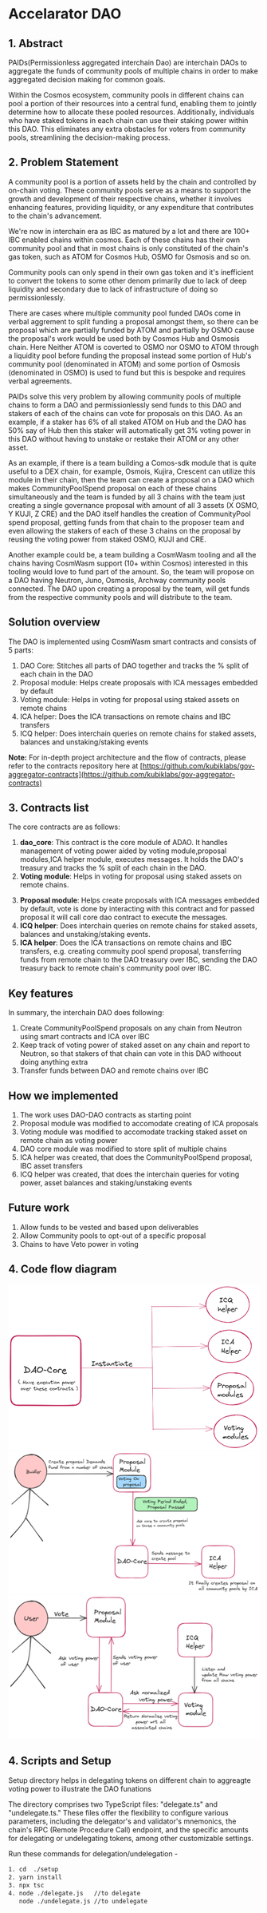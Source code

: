 # Accelarator DAO

## 1. Abstract
PAIDs(Permissionless aggregated interchain Dao) are interchain DAOs to aggregate the funds of community pools of multiple chains in order to make aggregated decision making for common goals.

<!-- Community pools on multiple cosmos chains can aggregate a portion of their funds into a common pool and collectively decide on how to spend the collective funds and stakers of each chain can reuse their staked voting power to vote in this DAO removing any additional friction for community pool voters. -->
Within the Cosmos ecosystem, community pools in different chains can pool a portion of their resources into a central fund, enabling them to jointly determine how to allocate these pooled resources. Additionally, individuals who have staked tokens in each chain can use their staking power within this DAO. This eliminates any extra obstacles for voters from community pools, streamlining the decision-making process.

## 2. Problem Statement

A community pool is a portion of assets held by the chain and controlled by on-chain voting. These community pools serve as a means to support the growth and development of their respective chains,  whether it involves enhancing features, providing liquidity, or any expenditure that contributes to the chain's advancement.

We're now in interchain era as IBC as matured by a lot and there are 100+ IBC enabled chains within cosmos. Each of these chains has their own community pool and that in most chains is only constituted of the chain's gas token, such as ATOM for Cosmos Hub, OSMO for Osmosis and so on.

Community pools can only spend in their own gas token and it's inefficient to convert the tokens to some other denom primarily due to lack of deep liquidity and secondary due to lack of infrastructure of doing so permissionlessly.

There are cases where multiple community pool funded DAOs come in verbal aggrement to split funding a proposal amongst them, so there can be proposal which are partially funded by ATOM and partially by OSMO cause the proposal's work would be used both by Cosmos Hub and Osmosis chain. Here Neither ATOM is coverted to OSMO nor OSMO to ATOM through a liquidity pool before funding the proposal instead some portion of Hub's community pool (denominated in ATOM) and some portion of Osmosis (denominated in OSMO) is used to fund but this is bespoke and requires verbal agreements.

PAIDs solve this very problem by allowing community pools of multiple chains to form a DAO and permissionlessly send funds to this DAO and stakers of each of the chains can vote for proposals on this DAO. As an example, if a staker has 6% of all staked ATOM on Hub and the DAO has 50% say of Hub then this staker will automatically get 3% voting power in this DAO without having to unstake or restake their ATOM or any other asset.

As an example, if there is a team building a Comos-sdk module that is quite useful to a DEX chain, for example, Osmois, Kujira, Crescent can utilize this module in their chain, then the team can create a proposal on a DAO which makes CommunityPoolSpend proposal on each of these chains simultaneously and the team is funded by all 3 chains with the team just creating a single governance proposal with amount of all 3 assets (X OSMO, Y KUJI, Z CRE) and the DAO itself handles the creation of CommunityPool spend proposal, getting funds from that chain to the proposer team and even allowing the stakers of each of these 3 chains on the proposal by reusing the voting power from staked OSMO, KUJI and CRE.

Another example could be, a team building a CosmWasm tooling and all the chains having CosmWasm support (10+ within Cosmos) interested in this tooling would love to fund part of the amount. So, the team will propose on a DAO having Neutron, Juno, Osmosis, Archway community pools connected. The DAO upon creating a proposal by the team, will get funds from the respective community pools and will distribute to the team.


## Solution overview

The DAO is implemented using CosmWasm smart contracts and consists of 5 parts:

1. DAO Core: Stitches all parts of DAO together and tracks the % split of each chain in the DAO
2. Proposal module: Helps create proposals with ICA messages embedded by default
3. Voting module: Helps in voting for proposal using staked assets on remote chains
4. ICA helper: Does the ICA transactions on remote chains and IBC transfers
5. ICQ helper: Does interchain queries on remote chains for staked assets, balances and unstaking/staking events

**Note:** For in-depth project architecture and the flow of contracts, please refer to the contracts repository here at [https://github.com/kubiklabs/gov-aggregator-contracts](https://github.com/kubiklabs/gov-aggregator-contracts)

## 3. Contracts list
The core contracts are as follows:

1. **dao_core**: This contract is the core module of ADAO. It handles management of voting power aided by voting module,proposal modules,ICA helper module, executes messages. It holds the DAO's treasury and tracks the % split of each chain in the DAO.
2. **Voting module**: Helps in voting for proposal using staked assets on remote chains.
<!-- 3. **pre-propose**: Proposer will interact with this contract which will modify messages accordingly and call the **propose** contract. -->
3. **Proposal module**: Helps create proposals with ICA messages embedded by default, vote is done by interacting with this contract and for passed proposal it will call core dao contract to execute the messages.
4. **ICQ helper**: Does interchain queries on remote chains for staked assets, balances and unstaking/staking events. 
5. **ICA helper**: Does the ICA transactions on remote chains and IBC transfers, e.g. creating commuity pool spend proposal, transferring funds from remote chain to the DAO treasury over IBC, sending the DAO treasury back to remote chain's community pool over IBC.

## Key features

In summary, the interchain DAO does following:

1. Create CommunityPoolSpend proposals on any chain from Neutron using smart contracts and ICA over IBC
2. Keep track of voting power of staked asset on any chain and report to Neutron, so that stakers of that chain can vote in this DAO withoout doing anything extra
3. Transfer funds between DAO and remote chains over IBC

## How we implemented

1. The work uses DAO-DAO contracts as starting point
2. Proposal module was modified to accomodate creating of ICA proposals
3. Voting module was modified to accomodate tracking staked asset on remote chain as voting power
4. DAO core module was modified to store split of multiple chains 
5. ICA helper was created, that does the CommunityPoolSpend proposal, IBC asset transfers
5. ICQ helper was created, that does the interchain queries for voting power, asset balances and staking/unstaking events

## Future work

1. Allow funds to be vested and based upon deliverables
2. Allow Community pools to opt-out of a specific proposal
3. Chains to have Veto power in voting

## 4. Code flow diagram

![Contracts flow](./diagrams/dao_core.png)
![Demand Fund flow](./diagrams/demandFund.png)
![Vote flow](./diagrams/vote.png)

## 4. Scripts and Setup

Setup directory helps in delegating tokens on different chain to aggreagte voting power to illustrate the DAO funations

The directory comprises two TypeScript files: "delegate.ts" and "undelegate.ts." These files offer the flexibility to configure various parameters, including the delegator's and validator's mnemonics, the chain's RPC (Remote Procedure Call) endpoint, and the specific amounts for delegating or undelegating tokens, among other customizable settings.

Run these commands for delegation/undelegation -
```
1. cd  ./setup
2. yarn install
3. npx tsc
4. node ./delegate.js   //to delegate
   node ./undelegate.js //to undelegate
``` 